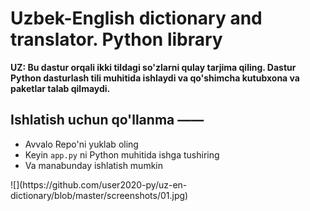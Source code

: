 # Uzbek-English dictionary and translator. Python library
<p>
  <b>
  UZ: Bu dastur orqali ikki tildagi so'zlarni qulay tarjima qiling.
  Dastur Python dasturlash tili muhitida ishlaydi va qo'shimcha kutubxona va paketlar talab qilmaydi.
  </b><br>
  <h2>Ishlatish uchun qo'llanma ——</h2>
    <ul>
      <li>Avvalo Repo'ni yuklab oling
      <li>Keyin <code>app.py</code> ni Python muhitida ishga tushiring
      <li>Va manabunday ishlatish mumkin
    </ul>
</p>
![](https://github.com/user2020-py/uz-en-dictionary/blob/master/screenshots/01.jpg)
